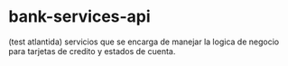 # bank-services-api
(test atlantida) servicios que se encarga de manejar la logica de negocio para tarjetas de credito y estados de cuenta.
